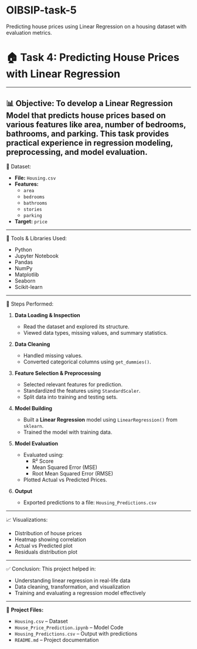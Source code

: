 # OIBSIP-task-5
Predicting house prices using Linear Regression on a housing dataset with evaluation metrics.
# 🏠 Task 4: Predicting House Prices with Linear Regression
---
 📊 Objective:
To develop a **Linear Regression Model** that predicts house prices based on various features like area, number of bedrooms, bathrooms, and parking. This task provides practical experience in regression modeling, preprocessing, and model evaluation.
---
📁 Dataset:
- **File:** `Housing.csv`
- **Features:**
  - `area`
  - `bedrooms`
  - `bathrooms`
  - `stories`
  - `parking`
- **Target:** `price`
-----
 🧰 Tools & Libraries Used:
- Python  
- Jupyter Notebook  
- Pandas  
- NumPy  
- Matplotlib  
- Seaborn  
- Scikit-learn
---
🔧 Steps Performed:
1. **Data Loading & Inspection**
   - Read the dataset and explored its structure.
   - Viewed data types, missing values, and summary statistics.

2. **Data Cleaning**
   - Handled missing values.
   - Converted categorical columns using `get_dummies()`.

3. **Feature Selection & Preprocessing**
   - Selected relevant features for prediction.
   - Standardized the features using `StandardScaler`.
   - Split data into training and testing sets.

4. **Model Building**
   - Built a **Linear Regression** model using `LinearRegression()` from `sklearn`.
   - Trained the model with training data.

5. **Model Evaluation**
   - Evaluated using:
     - R² Score
     - Mean Squared Error (MSE)
     - Root Mean Squared Error (RMSE)
   - Plotted Actual vs Predicted Prices.

6. **Output**
   - Exported predictions to a file: `Housing_Predictions.csv`
  ---
 📈 Visualizations:
- Distribution of house prices  
- Heatmap showing correlation  
- Actual vs Predicted plot  
- Residuals distribution plot  
---
 ✅ Conclusion:
This project helped in:
- Understanding linear regression in real-life data
- Data cleaning, transformation, and visualization
- Training and evaluating a regression model effectively
---

📂 **Project Files:**
- `Housing.csv` – Dataset  
- `House_Price_Prediction.ipynb` – Model Code  
- `Housing_Predictions.csv` – Output with predictions  
- `README.md` – Project documentation


